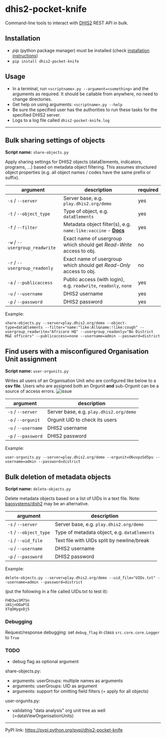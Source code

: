 # dhis2-pocket-knife

Command-line tools to interact with [DHIS2](https://dhis2.org) REST API in bulk.

## Installation

* *pip* (python package manager) must be installed (check [installation instructions](https://pip.pypa.io/en/stable/installing))
* `pip install dhis2-pocket-knife`

## Usage
* In a terminal, run `<scriptname>.py --argument=<something>` and the arguments as required. It should be callable from anywhere, no need to change directories.
* Get help on using arguments: `<scriptname>.py --help`
* Be sure the specified user has the authorities to run these tasks for the specified DHIS2 server.
* Logs to a log file called `dhis2-pocket-knife.log`

---

## Bulk sharing settings of objects

**Script name:** `share-objects.py`

Apply sharing settings for DHIS2 objects (dataElements, indicators, programs, ...) based on metadata object filtering. This assumes structured object properties (e.g. all object names / codes have the same prefix or suffix).

| argument                       |description   |required   |
|---|---|---|
|`-s` / `--server`               |Server base, e.g. `play.dhis2.org/demo`   | yes  |
|`-t` / `--object_type`          |Type of object, e.g. `dataElements`   |yes   |
|`-f` / `--filter`               |Metadata object filter(s), e.g. `name:like:vaccine` - **[Docs](https://dhis2.github.io/dhis2-docs/master/en/developer/html/dhis2_developer_manual_full.html#webapi_metadata_object_filter)**   |yes   |
|`-w` / `--usergroup_readwrite`  |Exact name of usergroup which should get *Read-Write* access to obj.   |no   |
|`-r` / `--usergroup_readonly`   |Exact name of usergroup which should get *Read-Only* access to obj.   |no   |
|`-a` / `--publicaccess`         |Public access (with login), e.g. `readwrite`, `readonly`, `none`   |yes   |
|`-u` / `--username`             |DHIS2 username   |yes   |
|`-p` / `--password`             |DHIS2 password   |yes   |

Example:

`share-objects.py --server=play.dhis2.org/demo --object-type=dataElements --filter="name:^like:All&name:!like:cough" --usergroup_readwrite="Africare HQ" --usergroup_readonly="Bo District M&E officers" --publicaccess=none --username=admin --password=district`

## Find users with a misconfigured Organisation Unit assignment

**Script name:** `user-orgunits.py`

Writes all users of an Organisation Unit who are configured like below to a **csv file**. Users who are assigned both an Orgunit **and** sub-Orgunit can be a source of access errors.
![issue](https://i.imgur.com/MXiALrL.png)

|argument              |description   |
|---|---|
|`-s` / `--server`     |Server base, e.g. `play.dhis2.org/demo`   |
|`-o` / `--orgunit`    |Orgunit UID to check its users     |
|`-u` / `--username`   |DHIS2 username   |
|`-p` / `--password`   |DHIS2 password   |

Example:

`user-orgunits.py --server=play.dhis2.org/demo --orgunit=O6uvpzGd5pu --username=admin --password=district`

## Bulk deletion of metadata objects

**Script name:** `delete-objects.py`

Delete metadata objects based on a list of UIDs in a text file. Note: [baosystems/dish2](https://github.com/baosystems/dish2#remove-metadata-objects) may be an alternative.

|argument   |description   |
|---|---|
|`-s` / `--server`        |Server base, e.g. `play.dhis2.org/demo`   |
|`-t` / `--object_type`   |Type of metadata object, e.g. `dataElements`   |
|`-i` / `--uid_file`      |Text file with UIDs split by newline/break     |
|`-u` / `--username`      |DHIS2 username   |
|`-p` / `--password`      |DHIS2 password   |

Example:

`delete-objects.py --server=play.dhis2.org/demo --uid_file="UIDs.txt" --username=admin --password=district`

(put the following in a file called UIDs.txt to test it):

```
FHD3wiSM7Sn
iKGjnOOaPlE
XTqOHygxDj5
```

### Debugging

Request/response debugging: set `debug_flag` in class `src.core.core.Logger` to `True`

### TODO

- debug flag as optional argument

share-objects.py:

- arguments: userGroups: multiple names as arguments
- arguments: userGroups: UID as argument
- arguments: support for omitting field filters (= apply for all objects)

user-orgunits.py:

- validating "data analysis" org unit tree as well (=dataViewOrganisationUnits)


---
PyPI link: https://pypi.python.org/pypi/dhis2-pocket-knife
